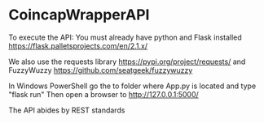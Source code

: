 # CoincapWrapperAPI

To execute the API:
You must already have python and Flask installed
https://flask.palletsprojects.com/en/2.1.x/

We also use the requests library https://pypi.org/project/requests/ and FuzzyWuzzy https://github.com/seatgeek/fuzzywuzzy

In Windows PowerShell go the to folder where App.py is located and type "flask run" Then open a browser to http://127.0.0.1:5000/

The API abides by REST standards
